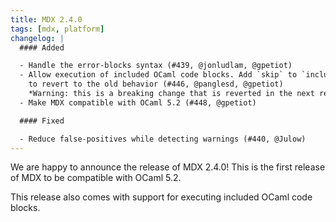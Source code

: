 ```yaml
---
title: MDX 2.4.0
tags: [mdx, platform]
changelog: |
  #### Added

  - Handle the error-blocks syntax (#439, @jonludlam, @gpetiot)
  - Allow execution of included OCaml code blocks. Add `skip` to `include` blocks
    to revert to the old behavior (#446, @panglesd, @gpetiot)
    *Warning: this is a breaking change that is reverted in the next release.*
  - Make MDX compatible with OCaml 5.2 (#448, @gpetiot)

  #### Fixed

  - Reduce false-positives while detecting warnings (#440, @Julow)
---
```


We are happy to announce the release of MDX 2.4.0! This is the first release of MDX to be compatible with OCaml 5.2.

This release also comes with support for executing included OCaml code blocks.
